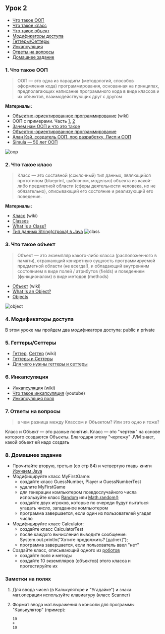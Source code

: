 ## Урок 2

- [Что такое ООП](#1)
- [Что такое класс](#2)
- [Что такое объект](#3)
- [Модификаторы доступа](#4)
- [Геттеры/Сеттеры](#5)
- [Инкапсуляция](#6)
- [Ответы на вопросы](#7)
- [Домашнее задание](#8)

### 1. <a name="1">Что такое ООП</a>

>ООП — это одна из парадигм (методологий, способов оформления кода) программирования, основанная на принципах, предполагающих написание программного кода в виде классов и их объектов, взаимодействующих друг с другом

**Материалы:**
- [Объектно-ориентированное программирование](https://ru.wikipedia.org/wiki/Объектно-ориентированное_программирование/) (wiki)
- ООП с примерами. Часть [1](https://habr.com/post/87119/), [2](https://habr.com/post/87205/)
- [Зачем нам ООП и что это такое](https://habr.com/post/148015/)
- [Объектно-ориентированное программирование](http://info.javarush.ru/translation/2016/01/28/Объектно-ориентированное-программирование-перевод-статьи-.html)
- [Алан Кэй, создатель ООП, про разработку, Лисп и ООП](https://habr.com/company/hexlet/blog/303754/)
- [Simula — 50 лет ООП](https://habr.com/post/345944/)

![oop](https://user-images.githubusercontent.com/29703461/39483340-b3a50496-4d7a-11e8-8e02-42a8d63de02d.jpg)

### 2. <a name="2">Что такое класс</a>

>Класс — это составной (ссылочный) тип данных, являющийся прототипом (blueprint, шаблоном, моделью) объекта из какой-либо предметной области (сферы деятельности человека, но не обязательно), описывающий его состояние и реализующий его поведение.

**Материалы:**
- [Класс](https://ru.wikipedia.org/wiki/Класс_(программирование)) (wiki)
- [Classes](https://docs.oracle.com/javase/tutorial/java/javaOO/classes.html)
- [What Is a Class?](https://docs.oracle.com/javase/tutorial/java/concepts/class.html)
- [Тип данных String(строка) в Java](https://habr.com/post/260767/)
![class](https://user-images.githubusercontent.com/29703461/39529699-f6e7e736-4e2f-11e8-8c80-8686cfd56a2e.png)

### 3. <a name="3">Что такое объект</a>

>Объект — это экземпляр какого-либо класса (расположенного в памяти), отражающий конкретную сущность программируемой предметной области (не всегда!), и обладающий внутренним состоянием в виде полей / атрибутов (fields) и поведением (функционалом) в виде методов (methods)

- [Объект](https://ru.wikipedia.org/wiki/Объект_(программирование)/) (wiki)
- [What Is an Object?](https://docs.oracle.com/javase/tutorial/java/concepts/object.html)
- [Objects](https://docs.oracle.com/javase/tutorial/java/javaOO/objects.html)

![object](https://user-images.githubusercontent.com/29703461/39529416-4e58a1e6-4e2f-11e8-9a37-029871ea096a.png)

### 4. <a name="4">Модификаторы доступа</a>
В этом уроке мы пройдем два модификатора доступа: public и private

### 5. <a name="5">Геттеры/Сеттеры</a>
- [Геттер](https://ru.wikipedia.org/wiki/Геттер_(программирование)), [Сеттер](https://ru.wikipedia.org/wiki/Setter) (wiki)
- [Геттеры и Сеттеры](https://vertex-academy.com/tutorials/ru/gettery-i-settery/)
- [Для чего нужны геттеры и сеттеры](https://javatalks.ru/topics/38059)

### 6. <a name="6">Инкапсуляция</a>
- [Инкапсуляция](https://ru.wikipedia.org/wiki/Инкапсуляция_(программирование)) (wiki)
- [Что такое инкапсуляция](https://www.youtube.com/watch?v=nyFQvgrkoXY) (youtube)
- [Инкапсуляция поля](https://refactoring.guru/ru/encapsulate-field)

### 7. <a name="7">Ответы на вопросы</a>
> в чем разница между Классом и Объектом? Или это одно и тоже?

Класс и Объект — это разные понятия. Класс — это "чертеж" на основе которого создаются Объекты. Благодаря этому "чертежу" JVM знает, какой объект ей надо создать

### 8. <a name="8">Домашнее задание</a>
- Прочитайте вторую, третью (со стр 84) и четвертую главы книги [Изучаем Java](https://www.ozon.ru/context/detail/id/7821666/)
- Модифицируйте класс MyFirstGame:
  - создайте класс GuessNumber, Player и GuessNumberTest
  - удалите MyFirstGame
  - для генерации компьютером псевдослучайного числа используйте класс [Random](https://www.journaldev.com/17111/java-random) или [Math.random()](https://vertex-academy.com/tutorials/ru/generaciya-sluchajnyx-chisel-v-java/)
  - создайте двух игроков, которые по очереди будут пытаться угадать число, загаданное компьютером  
  - программа завершается, если один из пользователей угадал число
- Модифицируйте класс Calculator:
  - создайте класс CalculatorTest
  - после каждого вычисления выводите сообщение: System.out.println("Хотите продолжить? [да/нет]");
  - программа завершается, если пользователь ввел "нет"
- Создайте класс, описывающий одного из [роботов](http://pacificrim.wikia.com/wiki/Category:Jaegers)
  - создайте поля и методы
  - создайте 10 экземпляров (объектов) этого класса и протестируйте их
  
 ### Заметки на полях
 1. Для ввода чисел (в Калькуляторе и "Угадайке") и знака мат.операции используйте клавиатуру (класс [Scanner](https://vertex-academy.com/tutorials/ru/rabota-so-skannerom-v-java/))
 2. Формат ввода мат.выражения в консоли для программы "Калькулятор" (пример):
    
    `10`   
    `+`  
    `10`
